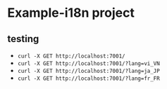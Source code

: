# Example-i18n project
## testing
* `curl -X GET http://localhost:7001/`
* `curl -X GET http://localhost:7001/?lang=vi_VN`
* `curl -X GET http://localhost:7001/?lang=ja_JP`
* `curl -X GET http://localhost:7001/?lang=fr_FR`
